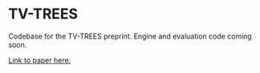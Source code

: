# TV-TREES
Codebase for the TV-TREES preprint. Engine and evaluation code coming soon.

[Link to paper here.](https://arxiv.org/abs/2402.19467)
